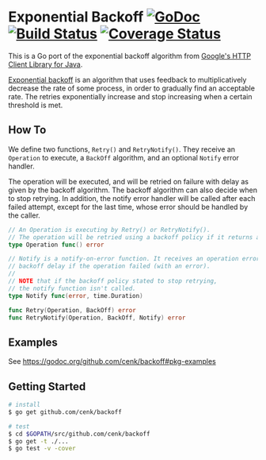 # Exponential Backoff [![GoDoc][godoc image]][godoc] [![Build Status][travis image]][travis] [![Coverage Status][coveralls image]][coveralls]

This is a Go port of the exponential backoff algorithm from [Google's HTTP Client Library for Java][google-http-java-client].

[Exponential backoff][exponential backoff wiki]
is an algorithm that uses feedback to multiplicatively decrease the rate of some process,
in order to gradually find an acceptable rate.
The retries exponentially increase and stop increasing when a certain threshold is met.

## How To

We define two functions, `Retry()` and `RetryNotify()`.
They receive an `Operation` to execute, a `BackOff` algorithm,
and an optional `Notify` error handler.

The operation will be executed, and will be retried on failure with delay
as given by the backoff algorithm. The backoff algorithm can also decide when to stop
retrying.
In addition, the notify error handler will be called after each failed attempt,
except for the last time, whose error should be handled by the caller.

```go
// An Operation is executing by Retry() or RetryNotify().
// The operation will be retried using a backoff policy if it returns an error.
type Operation func() error

// Notify is a notify-on-error function. It receives an operation error and
// backoff delay if the operation failed (with an error).
//
// NOTE that if the backoff policy stated to stop retrying,
// the notify function isn't called.
type Notify func(error, time.Duration)

func Retry(Operation, BackOff) error
func RetryNotify(Operation, BackOff, Notify) error
```

## Examples

See https://godoc.org/github.com/cenk/backoff#pkg-examples

## Getting Started

```bash
# install
$ go get github.com/cenk/backoff

# test
$ cd $GOPATH/src/github.com/cenk/backoff
$ go get -t ./...
$ go test -v -cover
```

[godoc]: https://godoc.org/github.com/cenk/backoff
[godoc image]: https://godoc.org/github.com/cenk/backoff?status.png
[travis]: https://travis-ci.org/cenk/backoff
[travis image]: https://travis-ci.org/cenk/backoff.png?branch=master
[coveralls]: https://coveralls.io/github/cenk/backoff?branch=master
[coveralls image]: https://coveralls.io/repos/github/cenk/backoff/badge.svg?branch=master

[google-http-java-client]: https://github.com/google/google-http-java-client
[exponential backoff wiki]: http://en.wikipedia.org/wiki/Exponential_backoff

[advanced example]: https://godoc.org/github.com/cenk/backoff#example_

